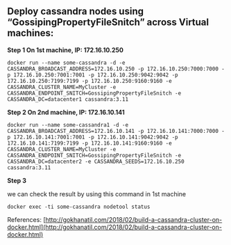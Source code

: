 ## Deploy cassandra nodes using “GossipingPropertyFileSnitch” across Virtual machines:


**Step 1 On 1st machine, IP: 172.16.10.250**

`docker run --name some-cassandra -d -e CASSANDRA_BROADCAST_ADDRESS=172.16.10.250 -p 172.16.10.250:7000:7000 -p 172.16.10.250:7001:7001 -p 172.16.10.250:9042:9042 -p 172.16.10.250:7199:7199 -p 172.16.10.250:9160:9160 -e CASSANDRA_CLUSTER_NAME=MyCluster -e CASSANDRA_ENDPOINT_SNITCH=GossipingPropertyFileSnitch -e CASSANDRA_DC=datacenter1 cassandra:3.11`

**Step 2 On 2nd machine, IP: 172.16.10.141**

`docker run --name some-cassandra1 -d -e CASSANDRA_BROADCAST_ADDRESS=172.16.10.141 -p 172.16.10.141:7000:7000 -p 172.16.10.141:7001:7001 -p 172.16.10.141:9042:9042 -p 172.16.10.141:7199:7199 -p 172.16.10.141:9160:9160 -e CASSANDRA_CLUSTER_NAME=MyCluster -e CASSANDRA_ENDPOINT_SNITCH=GossipingPropertyFileSnitch -e CASSANDRA_DC=datacenter2 -e CASSANDRA_SEEDS=172.16.10.250 cassandra:3.11`

**Step 3**

we can check the result by using this command in 1st machine 

`docker exec -ti some-cassandra nodetool status`

References:
[http://gokhanatil.com/2018/02/build-a-cassandra-cluster-on-docker.html](http://gokhanatil.com/2018/02/build-a-cassandra-cluster-on-docker.html)
